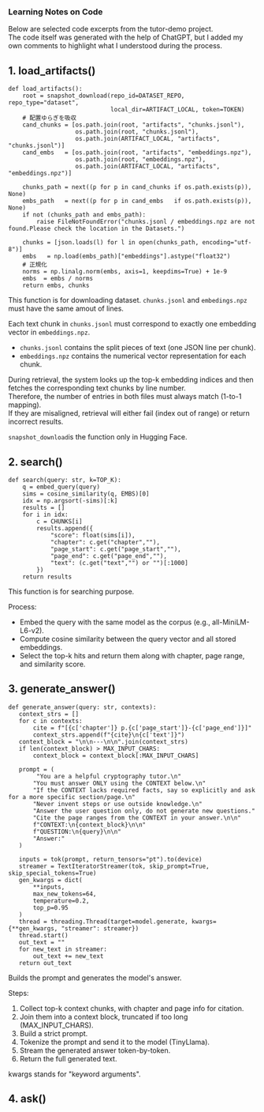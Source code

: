 
### Learning Notes on Code ###

Below are selected code excerpts from the tutor-demo project.  
The code itself was generated with the help of ChatGPT, but I added my own comments to highlight what I understood during the process.

## 1. load_artifacts() ##
```
def load_artifacts():
    root = snapshot_download(repo_id=DATASET_REPO, repo_type="dataset",
                             local_dir=ARTIFACT_LOCAL, token=TOKEN)
    # 配置ゆらぎを吸収
    cand_chunks = [os.path.join(root, "artifacts", "chunks.jsonl"),
                   os.path.join(root, "chunks.jsonl"),
                   os.path.join(ARTIFACT_LOCAL, "artifacts", "chunks.jsonl")]
    cand_embs   = [os.path.join(root, "artifacts", "embeddings.npz"),
                   os.path.join(root, "embeddings.npz"),
                   os.path.join(ARTIFACT_LOCAL, "artifacts", "embeddings.npz")]

    chunks_path = next((p for p in cand_chunks if os.path.exists(p)), None)
    embs_path   = next((p for p in cand_embs   if os.path.exists(p)), None)
    if not (chunks_path and embs_path):
        raise FileNotFoundError("chunks.jsonl / embeddings.npz are not found.Please check the location in the Datasets.")

    chunks = [json.loads(l) for l in open(chunks_path, encoding="utf-8")]
    embs   = np.load(embs_path)["embeddings"].astype("float32")
    # 正規化
    norms = np.linalg.norm(embs, axis=1, keepdims=True) + 1e-9
    embs  = embs / norms
    return embs, chunks
```
This function is for downloading dataset.  `chunks.jsonl` and `embedings.npz` must have the same amout of lines.

Each text chunk in `chunks.jsonl` must correspond to exactly one embedding vector in `embeddings.npz`.  
- `chunks.jsonl` contains the split pieces of text (one JSON line per chunk).  
- `embeddings.npz` contains the numerical vector representation for each chunk.  

During retrieval, the system looks up the top-k embedding indices and then fetches the corresponding text chunks by line number.  
Therefore, the number of entries in both files must always match (1-to-1 mapping).  
If they are misaligned, retrieval will either fail (index out of range) or return incorrect results.

`snapshot_download`is the function only in Hugging Face.


## 2. search() ##

```
def search(query: str, k=TOP_K):
    q = embed_query(query)
    sims = cosine_similarity(q, EMBS)[0]
    idx = np.argsort(-sims)[:k]
    results = []
    for i in idx:
        c = CHUNKS[i]
        results.append({
            "score": float(sims[i]),
            "chapter": c.get("chapter",""),
            "page_start": c.get("page_start",""),
            "page_end": c.get("page_end",""),
            "text": (c.get("text","") or "")[:1000]
        })
    return results
```
This function is for searching purpose. 

Process:
- Embed the query with the same model as the corpus (e.g., all-MiniLM-L6-v2).
- Compute cosine similarity between the query vector and all stored embeddings.
- Select the top-k hits and return them along with chapter, page range, and similarity score.


## 3. generate_answer() ##

 ```
 def generate_answer(query: str, contexts):
    context_strs = []
    for c in contexts:
        cite = f"[{c['chapter']} p.{c['page_start']}-{c['page_end']}]"
        context_strs.append(f"{cite}\n{c['text']}")
    context_block = "\n\n---\n\n".join(context_strs)
    if len(context_block) > MAX_INPUT_CHARS:
        context_block = context_block[:MAX_INPUT_CHARS]

    prompt = (
         "You are a helpful cryptography tutor.\n"
        "You must answer ONLY using the CONTEXT below.\n"
        "If the CONTEXT lacks required facts, say so explicitly and ask for a more specific section/page.\n"
        "Never invent steps or use outside knowledge.\n"
        "Answer the user question only, do not generate new questions."
        "Cite the page ranges from the CONTEXT in your answer.\n\n"
        f"CONTEXT:\n{context_block}\n\n"
        f"QUESTION:\n{query}\n\n"
        "Answer:"
    )

    inputs = tok(prompt, return_tensors="pt").to(device)
    streamer = TextIteratorStreamer(tok, skip_prompt=True, skip_special_tokens=True)
    gen_kwargs = dict(
        **inputs,
        max_new_tokens=64,
        temperature=0.2,
        top_p=0.95
    )
    thread = threading.Thread(target=model.generate, kwargs={**gen_kwargs, "streamer": streamer})
    thread.start()
    out_text = ""
    for new_text in streamer:
        out_text += new_text
    return out_text
```
Builds the prompt and generates the model's answer.

Steps:
1. Collect top-k context chunks, with chapter and page info for citation.
2. Join them into a context block, truncated if too long (MAX_INPUT_CHARS).
3. Build a strict prompt.
4. Tokenize the prompt and send it to the model (TinyLlama).
5. Stream the generated answer token-by-token.
6. Return the full generated text.

kwargs stands for "keyword arguments". 


## 4. ask() ##
